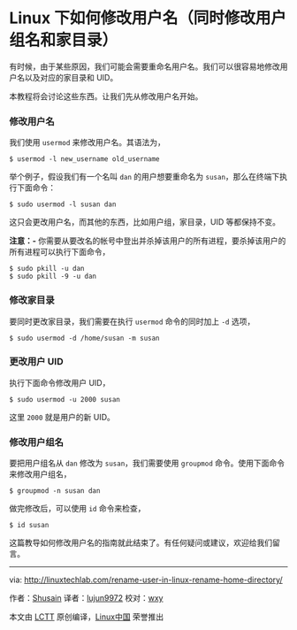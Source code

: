 Linux 下如何修改用户名（同时修改用户组名和家目录）
======

有时候，由于某些原因，我们可能会需要重命名用户名。我们可以很容易地修改用户名以及对应的家目录和 UID。

本教程将会讨论这些东西。让我们先从修改用户名开始。

### 修改用户名

我们使用 `usermod` 来修改用户名。其语法为，

```
$ usermod -l new_username old_username
```

举个例子，假设我们有一个名叫 `dan` 的用户想要重命名为 `susan`，那么在终端下执行下面命令：

```
$ sudo usermod -l susan dan
```

这只会更改用户名，而其他的东西，比如用户组，家目录，UID 等都保持不变。

**注意：-** 你需要从要改名的帐号中登出并杀掉该用户的所有进程，要杀掉该用户的所有进程可以执行下面命令，

```
$ sudo pkill -u dan
$ sudo pkill -9 -u dan
```

### 修改家目录

要同时更改家目录，我们需要在执行 `usermod` 命令的同时加上 `-d` 选项，

```
$ sudo usermod -d /home/susan -m susan
```

### 更改用户 UID

执行下面命令修改用户 UID，

```
$ sudo usermod -u 2000 susan
```

这里 `2000` 就是用户的新 UID。

### 修改用户组名

要把用户组名从 `dan` 修改为 `susan`，我们需要使用 `groupmod` 命令。使用下面命令来修改用户组名，

```
$ groupmod -n susan dan
```

做完修改后，可以使用 `id` 命令来检查，

```
$ id susan
```

这篇教导如何修改用户名的指南就此结束了。有任何疑问或建议，欢迎给我们留言。


--------------------------------------------------------------------------------

via: http://linuxtechlab.com/rename-user-in-linux-rename-home-directory/

作者：[Shusain][a]
译者：[lujun9972](https://github.com/lujun9972)
校对：[wxy](https://github.com/wxy)

本文由 [LCTT](https://github.com/LCTT/TranslateProject) 原创编译，[Linux中国](https://linux.cn/) 荣誉推出

[a]:http://linuxtechlab.com/author/shsuain/
[1]:http://linuxtechlab.com/use-of-find-command/

